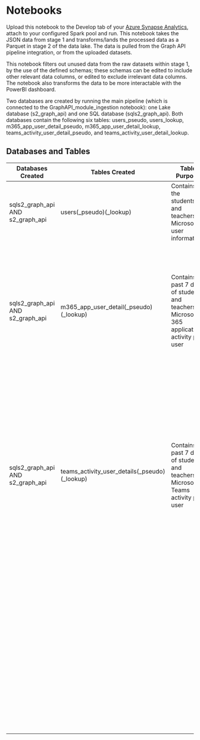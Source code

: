 # Notebooks

Upload this notebook to the Develop tab of your [Azure Synapse Analytics](https://azure.microsoft.com/en-us/services/synapse-analytics/), attach to your configured Spark pool and run. This notebook takes the JSON data from stage 1 and transforms/lands the processed data as a Parquet in stage 2 of the data lake. The data is pulled from the Graph API pipeline integration, or from the uploaded datasets.

This notebook filters out unused data from the raw datasets within stage 1, by the use of the defined schemas; these schemas can be edited to include other relevant data columns, or edited to exclude irrelevant data columns. The notebook also transforms the data to be more interactable with the PowerBI dashboard. 

Two databases are created by running the main pipeline (which is connected to the GraphAPI_module_ingestion notebook): one Lake database (s2_graph_api) and one SQL database (sqls2_graph_api). Both databases contain the following six tables: users_pseudo, users_lookup, m365_app_user_detail_pseudo, m365_app_user_detail_lookup, teams_activity_user_detail_pseudo, and teams_activity_user_detail_lookup.

## Databases and Tables
| Databases Created | Tables Created | Table Purpose | Data Source Used | Data Used |
| --- | --- | --- | --- | --- |
| sqls2_graph_api AND s2_graph_api | users(_pseudo)(_lookup) | Contains all the students' and teachers' Microsoft user information | stage 1np GraphAPI data: Users/\*.json | surname |
| | | | | givenName |
| | | | | userPrincipalName |
| | | | | givenName |
| sqls2_graph_api AND s2_graph_api | m365_app_user_detail(_pseudo)(_lookup) | Contains past 7 days of students' and teachers' Microsoft 365 applications activity per user | stage 1np GraphAPI data: M365_App_User_Detail/\*.json | reportRefreshDate |
| | | | | userPrincipalName |
| | | | | lastActivityDate |
| | | | | lastActivationDate |
| | | | | details: \[reportPeriod, mobile, web, mac, windows, excel(Mobile)(Web)(Mac)(Windows), oneNote(Mobile)(Web)(Mac)(Windows), outlook(Mobile)(Web)(Mac)(Windows), powerPoint(Mobile)(Web)(Mac)(Windows), teams(Mobile)(Web)(Mac)(Windows), word(Mobile)(Web)(Mac)(Windows)\]|
| sqls2_graph_api AND s2_graph_api | teams_activity_user_details(_pseudo)(_lookup) | Contains past 7 days of students' and teachers' Microsoft Teams activity per user | stage 1np GraphAPI data: Teams_Activity_User_Detail/\*.json | reportRefreshDate |
| | | | | userPrincipalName |
| | | | | lastActivityDate |
| | | | | reportPeriod |
| | | | | isDeleted |
| | | | | deletedDate |
| | | | | isLicensed |
| | | | | hasOtherAction |
| | | | | privateChatMessageCount |
| | | | | teamsChatMessageCount |
| | | | | callCount |
| | | | | meetingCount |
| | | | | meetingsOrganizedCount |
| | | | | meetingsAttendedCount |
| | | | | adHocMeetingsOrganizedCount |
| | | | | adHocMeetingsAttendedCount |
| | | | | scheduledOneTimeMeetingsOrganizedCount |
| | | | | scheduledOneTimeMeetingsAttendedCount |
| | | | | scheduledRecurringMeetingsOrganizedCount |
| | | | | scheduledRecurringMeetingsAttendedCount |
| | | | | audioDuration |
| | | | | screenShareDuration |
| | | | | videoDuration |
| | | | | assignedProducts: \[assignedProducts\] |
